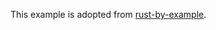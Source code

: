 
This example is adopted from [rust-by-example](https://doc.rust-lang.org/rust-by-example/std_misc/process.html).
